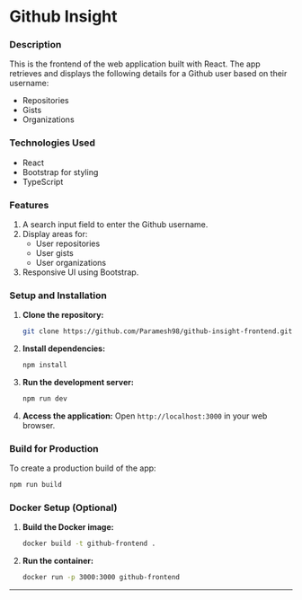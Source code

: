 # Github Insight

### **Description**

This is the frontend of the web application built with React. The app retrieves and displays the following details for a Github user based on their username:

- Repositories
- Gists
- Organizations

### **Technologies Used**

- React 
- Bootstrap for styling
- TypeScript

### **Features**

1. A search input field to enter the Github username.
2. Display areas for:
   - User repositories
   - User gists
   - User organizations
3. Responsive UI using Bootstrap.

### **Setup and Installation**

1. **Clone the repository:**
   ```bash
   git clone https://github.com/Paramesh98/github-insight-frontend.git
   ```
2. **Install dependencies:**
   ```bash
   npm install
   ```
3. **Run the development server:**
   ```bash
   npm run dev
   ```

4. **Access the application:** Open `http://localhost:3000` in your web browser.

### **Build for Production**

To create a production build of the app:
```bash
npm run build
```

### **Docker Setup (Optional)**

1. **Build the Docker image:**
   ```bash
   docker build -t github-frontend .
   ```
2. **Run the container:**
   ```bash
   docker run -p 3000:3000 github-frontend
   ```

---
